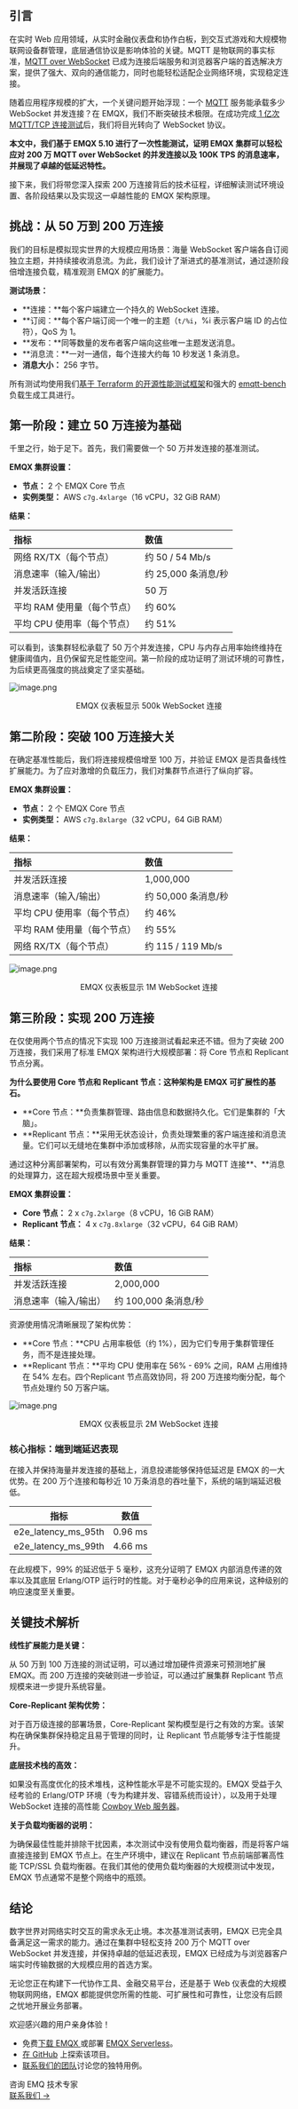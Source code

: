 ## 引言

在实时 Web 应用领域，从实时金融仪表盘和协作白板，到交互式游戏和大规模物联网设备群管理，底层通信协议是影响体验的关键。MQTT 是物联网的事实标准，[MQTT over WebSocket](https://www.emqx.com/zh/blog/connect-to-mqtt-broker-with-websocket) 已成为连接后端服务和浏览器客户端的首选解决方案，提供了强大、双向的通信能力，同时也能轻松适配企业网络环境，实现稳定连接。

随着应用程序规模的扩大，一个关键问题开始浮现：一个 [MQTT](https://www.emqx.com/zh/blog/the-easiest-guide-to-getting-started-with-mqtt) 服务能承载多少 WebSocket 并发连接？在 EMQX，我们不断突破技术极限。在成功完成[ 1 亿次 MQTT/TCP 连接测试](https://www.emqx.com/zh/blog/reaching-100m-mqtt-connections-with-emqx-5-0)后，我们将目光转向了 WebSocket 协议。

**本文中，我们基于 EMQX 5.10 进行了一次性能测试，证明 EMQX 集群可以轻松应对 200 万 MQTT over WebSocket 的并发连接以及 100K TPS 的消息速率，并展现了卓越的低延迟特性。**

接下来，我们将带您深入探索 200 万连接背后的技术征程，详细解读测试环境设置、各阶段结果以及实现这一卓越性能的 EMQX 架构原理。

## 挑战：从 50 万到 200 万连接

我们的目标是模拟现实世界的大规模应用场景：海量 WebSocket 客户端各自订阅独立主题，并持续接收消息流。为此，我们设计了渐进式的基准测试，通过逐阶段倍增连接负载，精准观测 EMQX 的扩展能力。

**测试场景：**

- **连接：**每个客户端建立一个持久的 WebSocket 连接。
- **订阅：**每个客户端订阅一个唯一的主题（`t/%i`，%i 表示客户端 ID 的占位符），QoS 为 1。
- **发布：**同等数量的发布者客户端向这些唯一主题发送消息。
- **消息流：**一对一通信，每个连接大约每 10 秒发送 1 条消息。
- **消息大小：** 256 字节。

所有测试均使用我们[基于 Terraform 的开源性能测试框架](https://github.com/emqx/tf-emqx-performance-test)和强大的 [emqtt-bench](https://github.com/emqx/emqtt-bench) 负载生成工具进行。

## 第一阶段：建立 50 万连接为基础

千里之行，始于足下。首先，我们需要做一个 50 万并发连接的基准测试。

**EMQX 集群设置：**

- **节点：** 2 个 EMQX Core 节点
- **实例类型：** AWS `c7g.4xlarge`（16 vCPU，32 GiB RAM）

**结果：**

| **指标**                    | **数值**            |
| :-------------------------- | :------------------ |
| 网络 RX/TX（每个节点）      | 约 50 / 54 Mb/s     |
| 消息速率（输入/输出）       | 约 25,000 条消息/秒 |
| 并发活跃连接                | 50 万               |
| 平均 RAM 使用量（每个节点） | 约 60%              |
| 平均 CPU 使用率（每个节点） | 约 51%              |

可以看到，该集群轻松承载了 50 万个并发连接，CPU 与内存占用率始终维持在健康阈值内，且仍保留充足性能空间。第一阶段的成功证明了测试环境的可靠性，为后续更高强度的挑战奠定了坚实基础。

![image.png](https://assets.emqx.com/images/9590274e4f044cab5136b401199cf312.png)

<center>EMQX 仪表板显示 500k WebSocket 连接</center>

## 第二阶段：突破 100 万连接大关

在确定基准性能后，我们将连接规模倍增至 100 万，并验证 EMQX 是否具备线性扩展能力。为了应对激增的负载压力，我们对集群节点进行了纵向扩容。

**EMQX 集群设置：**

- **节点：** 2 个 EMQX Core 节点
- **实例类型：** AWS `c7g.8xlarge`（32 vCPU，64 GiB RAM）

**结果：**

| **指标**                    | **数值**            |
| :-------------------------- | :------------------ |
| 并发活跃连接                | 1,000,000           |
| 消息速率（输入/输出）       | 约 50,000 条消息/秒 |
| 平均 CPU 使用率（每个节点） | 约 46%              |
| 平均 RAM 使用量（每个节点） | 约 55%              |
| 网络 RX/TX（每个节点）      | 约 115 / 119 Mb/s   |

![image.png](https://assets.emqx.com/images/d480a5cc6391bb91daaec63c691fb6dc.png)

<center>EMQX 仪表板显示 1M WebSocket 连接</center>

## 第三阶段：实现 200 万连接

在仅使用两个节点的情况下实现 100 万连接测试看起来还不错。但为了突破 200 万连接，我们采用了标准 EMQX 架构进行大规模部署：将 Core 节点和 Replicant 节点分离。

**为什么要使用 Core 节点和 Replicant 节点：这种架构是 EMQX 可扩展性的基石。**

- **Core 节点：**负责集群管理、路由信息和数据持久化。它们是集群的「大脑」。
- **Replicant 节点：**采用无状态设计，负责处理繁重的客户端连接和消息流量。它们可以无缝地在集群中添加或移除，从而实现容量的水平扩展。

通过这种分离部署架构，可以有效分离集群管理的算力与 MQTT 连接**、**消息的处理算力，这在超大规模场景中至关重要。

**EMQX 集群设置：**

- **Core 节点：** 2 x `c7g.2xlarge`（8 vCPU，16 GiB RAM）
- **Replicant 节点：** 4 x `c7g.8xlarge`（32 vCPU，64 GiB RAM）

**结果：**

| **指标**              | **数值**             |
| :-------------------- | :------------------- |
| 并发活跃连接          | 2,000,000            |
| 消息速率（输入/输出） | 约 100,000 条消息/秒 |

资源使用情况清晰展现了架构优势：

- **Core 节点：**CPU 占用率极低（约 1%），因为它们专用于集群管理任务，而不是连接处理。
- **Replicant 节点：**平均 CPU 使用率在 56% - 69% 之间，RAM 占用维持在 54% 左右。四个Replicant 节点高效协同，将 200 万连接均衡分配，每个节点处理约 50 万客户端。

![image.png](https://assets.emqx.com/images/68b2b2f1ce8ef189813db7b41113af77.png)

<center>EMQX 仪表板显示 2M WebSocket 连接</center>

### 核心指标：端到端延迟表现

在接入并保持海量并发连接的基础上，消息投递能够保持低延迟是 EMQX 的一大优势。在 200 万个连接和每秒近 10 万条消息的吞吐量下，系统的端到端延迟极低。

| **指标**            | **数值** |
| ------------------- | -------- |
| e2e_latency_ms_95th | 0.96 ms  |
| e2e_latency_ms_99th | 4.66 ms  |

在此规模下，99% 的延迟低于 5 毫秒，这充分证明了 EMQX 内部消息传递的效率以及其底层 Erlang/OTP 运行时的性能。对于毫秒必争的应用来说，这种级别的响应速度至关重要。

## 关键技术解析

**线性扩展能力是关键：**

从 50 万到 100 万连接的测试证明，可以通过增加硬件资源来可预测地扩展 EMQX。而 200 万连接的突破则进一步验证，可以通过扩展集群 Replicant 节点规模来进一步提升系统容量。

**Core-Replicant 架构优势：**

对于百万级连接的部署场景，Core-Replicant 架构模型是行之有效的方案。该架构在确保集群保持稳定且易于管理的同时，让 Replicant 节点能够专注于性能提升。

**底层技术栈的高效：**

如果没有高度优化的技术堆栈，这种性能水平是不可能实现的。EMQX 受益于久经考验的 Erlang/OTP 环境（专为构建并发、容错系统而设计），以及用于处理 WebSocket 连接的高性能 [Cowboy Web 服务器](https://ninenines.eu/articles/cowboy-2.13.0-performance/)。

**关于负载均衡器的说明：**

为确保最佳性能并排除干扰因素，本次测试中没有使用负载均衡器，而是将客户端直接连接到 EMQX 节点上。在生产环境中，建议在 Replicant 节点前端部署高性能 TCP/SSL 负载均衡器。在我们其他的使用负载均衡器的大规模测试中发现，EMQX 节点通常不是整个网络中的瓶颈。

## 结论

数字世界对网络实时交互的需求永无止境。本次基准测试表明，EMQX 已完全具备满足这一需求的能力。通过在集群中轻松支持 200 万个 MQTT over WebSocket 并发连接，并保持卓越的低延迟表现，EMQX 已经成为与浏览器客户端实时传输数据的大规模应用的首选方案。

无论您正在构建下一代协作工具、金融交易平台，还是基于 Web 仪表盘的大规模物联网网络，EMQX 都能提供您所需的性能、可扩展性和可靠性，让您没有后顾之忧地开展业务部署。

欢迎感兴趣的用户亲身体验！

- 免费[下载 EMQX ](https://www.emqx.com/zh/downloads-and-install/enterprise)或部署 [EMQX Serverless](https://www.emqx.com/zh/cloud/serverless-mqtt)。
- [在 GitHub](https://github.com/emqx/emqx) 上探索该项目。
- [联系我们的团队](https://www.emqx.com/zh/contact)讨论您的独特用例。



<section class="promotion">
    <div>
        咨询 EMQ 技术专家
    </div>
    <a href="https://www.emqx.com/zh/contact?product=solutions" class="button is-gradient">联系我们 →</a>
</section>
